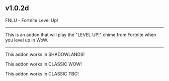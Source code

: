 v1.0.2d
 ------------------------------

FNLU - Fortnite Level Up!

 ------------------------------

This is an addon that will play the "LEVEL UP!" chime from Fortnite when you level up in WoW.

 ------------------------------

This addon works in SHADOWLANDS!

This addon works in CLASSIC WOW!

This addon works in CLASSIC TBC!
